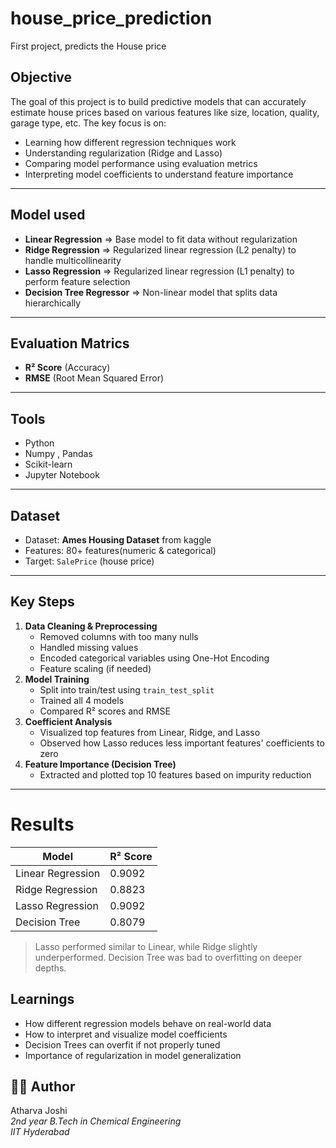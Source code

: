 # house_price_prediction
First project, predicts the House price
<br>

## Objective
The goal of this project is to build predictive models that can accurately estimate house prices based on various features like size, location, quality, garage type, etc. The key focus is on:
- Learning how different regression techniques work
- Understanding regularization (Ridge and Lasso)
- Comparing model performance using evaluation metrics
- Interpreting model coefficients to understand feature importance
---
## Model used
- **Linear Regression** => Base model to fit data without regularization
- **Ridge Regression** => Regularized linear regression (L2 penalty) to handle multicollinearity
- **Lasso Regression** => Regularized linear regression (L1 penalty) to perform feature selection
- **Decision Tree Regressor** => Non-linear model that splits data hierarchically
---
## Evaluation Matrics
- **R² Score** (Accuracy)
- **RMSE** (Root Mean Squared Error)
---
## Tools
- Python
- Numpy , Pandas
- Scikit-learn
- Jupyter Notebook
---
## Dataset
- Dataset: **Ames Housing Dataset** from kaggle
- Features: 80+ features(numeric & categorical)
- Target: `SalePrice` (house price)
---
## Key Steps
1) **Data Cleaning & Preprocessing**
   - Removed columns with too many nulls
   - Handled missing values
   - Encoded categorical variables using One-Hot Encoding
   - Feature scaling (if needed)
2) **Model Training**
   - Split into train/test using `train_test_split`
   - Trained all 4 models
   - Compared R² scores and RMSE
3) **Coefficient Analysis**
    - Visualized top features from Linear, Ridge, and Lasso
    - Observed how Lasso reduces less important features' coefficients to zero
4) **Feature Importance (Decision Tree)**
   - Extracted and plotted top 10 features based on impurity reduction
---
# Results
  | Model              | R² Score        |
  |--------------------|-----------------|
  | Linear Regression  |    0.9092       |
  | Ridge Regression   |    0.8823       |
  | Lasso Regression   |    0.9092       |
  | Decision Tree      |    0.8079       |

  >Lasso performed similar to Linear, while Ridge slightly underperformed. Decision Tree was bad to overfitting on deeper depths.
## Learnings
  - How different regression models behave on real-world data
  - How to interpret and visualize model coefficients
  - Decision Trees can overfit if not properly tuned
  - Importance of regularization in model generalization

## 🧑‍💻 Author
  Atharva Joshi  
  *2nd year B.Tech in Chemical Engineering*  
  *IIT Hyderabad*
